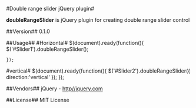 #Double range slider jQuery plugin#

**doubleRangeSlider** is jQuery plugin for creating double range slider control

##Version##
0.1.0

##Usage##
#Horizontal#
	$(document).ready(function(){
   		$('#Slider1').doubleRangeSlider();
   		
    });
#vertical#
 	$(document).ready(function(){
 		$('#Slider2').doubleRangeSlider({
   			direction:'vertical'
   		});
   	});

##Vendors##
jQuery - [http//jquery.com](http//jquery.com)

##License##
MIT License